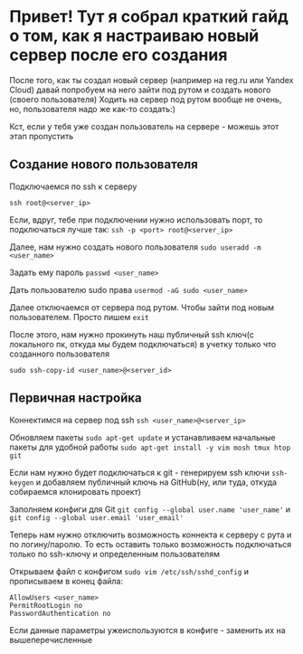 # Привет! Тут я собрал краткий гайд о том, как я настраиваю новый сервер после его создания

После того, как ты создал новый сервер (например на reg.ru или Yandex Cloud) давай попробуем на него зайти под рутом и создать нового (своего пользователя)
Ходить на сервер под рутом вообще не очень, но, пользователя надо же как-то создать:)

Кст, если у тебя уже создан пользователь на сервере - можешь этот этап пропустить

## Создание нового пользователя
Подключаемся по ssh к серверу

```ssh root@<server_ip>```

Если, вдруг, тебе при подключении нужно использовать порт, то подключаться лучше так:
```ssh -p <port> root@<server_ip>```

Далее, нам нужно создать нового пользователя ```sudo useradd -m <user_name>```

Задать ему пароль ```passwd <user_name>```

Дать пользователю sudo права ```usermod -aG sudo <user_name>```


Далее отключаемся от сервера под рутом. Чтобы зайти под новым пользователем. Просто пишем ```exit```

После этого, нам нужно прокинуть наш публичный ssh ключ(с локального пк, откуда мы будем подключаться) в учетку только что созданного пользователя
```
sudo ssh-copy-id <user_name>@<server_id>
```


## Первичная настройка

Коннектимся на сервер под ssh ```ssh <user_name>@<server_ip>```


Обновляем пакеты ```sudo apt-get update``` и устанавливаем начальные пакеты для удобной работы ```sudo apt-get install -y vim mosh tmux htop git```

Если нам нужно будет подключаться к git - генерируем ssh ключи ```ssh-keygen``` и добавляем публичный ключь на GitHub(ну, или туда, откуда собираемся клонировать проект)

Заполняем конфиги для Git 
```git config --global user.name 'user_name'```  и ```git config --global user.email 'user_email'```


Теперь нам нужно отключить возможность коннекта к серверу с рута и по логину/паролю. То есть оставить только возможность подключаться только по ssh-ключу и определенным пользователям

Открываем файл с конфигом ```sudo vim /etc/ssh/sshd_config``` и прописываем в конец файла:
```
AllowUsers <user_name>
PermitRootLogin no
PasswordAuthentication no
```
Если данные параметры ужеиспользуются в конфиге - заменить их на вышеперечисленные





